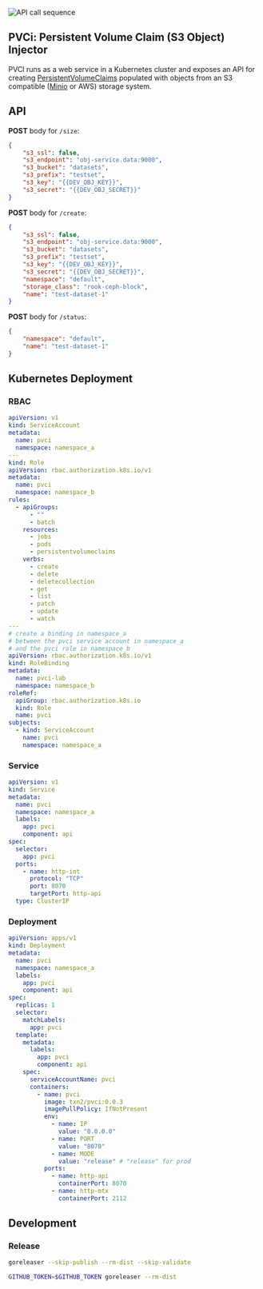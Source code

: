 ![API call sequence](./pvci.png)

## PVCi: Persistent Volume Claim (S3 Object) Injector

PVCI runs as a web service in a Kubernetes cluster and exposes an API for creating
[PersistentVolumeClaims] populated with objects from an S3 compatible ([Minio] or
AWS) storage system.

## API

**POST** body for `/size`:
```json
{
    "s3_ssl": false,
    "s3_endpoint": "obj-service.data:9000",
    "s3_bucket": "datasets",
    "s3_prefix": "testset",
    "s3_key": "{{DEV_OBJ_KEY}}",
    "s3_secret": "{{DEV_OBJ_SECRET}}"
}
```

**POST** body for `/create`:
```json
{
    "s3_ssl": false,
    "s3_endpoint": "obj-service.data:9000",
    "s3_bucket": "datasets",
    "s3_prefix": "testset",
    "s3_key": "{{DEV_OBJ_KEY}}",
    "s3_secret": "{{DEV_OBJ_SECRET}}",
    "namespace": "default",
    "storage_class": "rook-ceph-block",
    "name": "test-dataset-1"
}
```


**POST** body for `/status`:
```json
{
    "namespace": "default",
    "name": "test-dataset-1"
}
```



## Kubernetes Deployment

### RBAC
```yaml
apiVersion: v1
kind: ServiceAccount
metadata:
  name: pvci
  namespace: namespace_a
---
kind: Role
apiVersion: rbac.authorization.k8s.io/v1
metadata:
  name: pvci
  namespace: namespace_b
rules:
  - apiGroups:
      - ""
      - batch
    resources:
      - jobs
      - pods
      - persistentvolumeclaims
    verbs:
      - create
      - delete
      - deletecollection
      - get
      - list
      - patch
      - update
      - watch
---
# create a binding in namespace_a
# between the pvci service account in namespace_a
# and the pvci role in namespace_b
apiVersion: rbac.authorization.k8s.io/v1
kind: RoleBinding
metadata:
  name: pvci-lab
  namespace: namespace_b
roleRef:
  apiGroup: rbac.authorization.k8s.io
  kind: Role
  name: pvci
subjects:
  - kind: ServiceAccount
    name: pvci
    namespace: namespace_a
```
### Service
```yaml
apiVersion: v1
kind: Service
metadata:
  name: pvci
  namespace: namespace_a
  labels:
    app: pvci
    component: api
spec:
  selector:
    app: pvci
  ports:
    - name: http-int
      protocol: "TCP"
      port: 8070
      targetPort: http-api
  type: ClusterIP
```
### Deployment
```yaml
apiVersion: apps/v1
kind: Deployment
metadata:
  name: pvci
  namespace: namespace_a
  labels:
    app: pvci
    component: api
spec:
  replicas: 1
  selector:
    matchLabels:
      app: pvci
  template:
    metadata:
      labels:
        app: pvci
        component: api
    spec:
      serviceAccountName: pvci
      containers:
        - name: pvci
          image: txn2/pvci:0.0.3
          imagePullPolicy: IfNotPresent
          env:
            - name: IP
              value: "0.0.0.0"
            - name: PORT
              value: "8070"
            - name: MODE
              value: "release" # "release" for prod
          ports:
            - name: http-api
              containerPort: 8070
            - name: http-mtx
              containerPort: 2112
```

[PersistentVolumeClaims]: https://kubernetes.io/docs/concepts/storage/persistent-volumes/
[Minio]: https://min.io/

## Development

### Release
```bash
goreleaser --skip-publish --rm-dist --skip-validate
```

```bash
GITHUB_TOKEN=$GITHUB_TOKEN goreleaser --rm-dist
```
